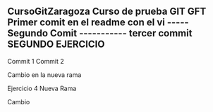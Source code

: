 CursoGitZaragoza
Curso de prueba GIT GFT
Primer comit en el readme con el vi
----- Segundo Comit
----------- tercer commit
SEGUNDO EJERCICIO
---------------
Commit 1
Commit 2

Cambio en la nueva rama

Ejercicio 4 Nueva Rama

Cambio